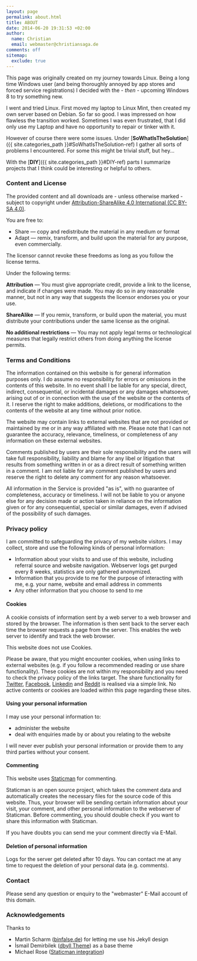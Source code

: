 ```yaml
---
layout: page
permalink: about.html
title: ABOUT
date: 2014-06-20 19:31:53 +02:00
author:
  name: Christian
  email: webmaster@christiansaga.de
comments: off
sitemap:
  exclude: true
---
```


This page was originally created on my journey towards Linux. Being a long time Windows user (and being thoroughly annoyed by app stores and forced service registrations) I decided with the *- then -* upcoming Windows 8 to try something new.

I went and tried Linux. First moved my laptop to Linux Mint, then created my own server based on Debian. So far so good. I was impressed on how flawless the transition worked. Sometimes I was even frustrated, that I did only use my Laptop and have no opportunity to repair or tinker with it.

However of course there were some issues. Under [**SoWhatIsTheSolution**]({{ site.categories_path }}#SoWhatIsTheSolution-ref) I gather all sorts of problems I encountered. For some this might be trivial stuff, but hey...

With the [**DIY**]({{ site.categories_path }}#DIY-ref) parts I summarize projects that I think could be interesting or helpful to others.

### Content and License
The provided content and all downloads are - unless otherwise marked - subject to copyright under [Attribution-ShareAlike 4.0 International (CC BY-SA 4.0)](https://creativecommons.org/licenses/by-sa/4.0/legalcode).

You are free to:

* Share — copy and redistribute the material in any medium or format
* Adapt — remix, transform, and build upon the material for any purpose, even commercially.

The licensor cannot revoke these freedoms as long as you follow the license terms.

Under the following terms:

**Attribution** — You must give appropriate credit, provide a link to the license, and indicate if changes were made. You may do so in any reasonable manner, but not in any way that suggests the licensor endorses you or your use.

**ShareAlike** — If you remix, transform, or build upon the material, you must distribute your contributions under the same license as the original.

**No additional restrictions** — You may not apply legal terms or technological measures that legally restrict others from doing anything the license permits.

### Terms and Conditions
The information contained on this website is for general information purposes only.
I do assume no responsibility for errors or omissions in the contents of this website. In no event shall I be liable for any special, direct, indirect, consequential, or incidental damages or any damages whatsoever, arising out of or in connection with the use of the website or the contents of it. I reserve the right to make additions, deletions, or modifications to the contents of the website at any time without prior notice.

The website may contain links to external websites that are not provided or maintained by me or in any way affiliated with me. Please note that I can not guarantee the accuracy, relevance, timeliness, or completeness of any information on these external websites.

Comments published by users are their sole responsibility and the users will take full responsibility, liability and blame for any libel or litigation that results from something written in or as a direct result of something written in a comment. I am not liable for any comment published by users and reserve the right to delete any comment for any reason whatsoever.

All information in the Service is provided "as is", with no guarantee of completeness, accuracy or timeliness. I will not be liable to you or anyone else for any decision made or action taken in reliance on the information given or for any consequential, special or similar damages, even if advised of the possibility of such damages.

### Privacy policy
I am committed to safeguarding the privacy of my website visitors. I may collect, store and use the following kinds of personal information:

* Information about your visits to and use of this website, including referral source and website navigation. Webserver logs get purged every 8 weeks, statistics are only gathered anonymized.
* Information that you provide to me for the purpose of interacting with me, e.g. your name, website and email address in comments
* Any other information that you choose to send to me

#### Cookies

A cookie consists of information sent by a web server to a web browser and stored by the browser. The information is then sent back to the server each time the browser requests a page from the server. This enables the web server to identify and track the web browser.

This website does not use Cookies.

Please be aware, that you might encounter cookies, when using links to external websites (e.g. if you follow a recommended reading or use share functionality). These cookies are not within my responsibility and you need to check the privacy policy of the links target.
The share functionality for [Twitter](https://www.twitter.com), [Facebook](https://www.facebook.com), [Linkedin](https://www.linkedin.com) and [Reddit](https://www.reddit.com) is realised via a simple link. No active contents or cookies are loaded within this page regarding these sites.


#### Using your personal information

I may use your personal information to:

* administer the website
* deal with enquiries made by or about you relating to the website

I will never ever publish your personal information or provide them to any third parties without your consent.

#### Commenting

This website uses [Staticman](https://staticman.net/) for commenting.

Staticman is an open source project, which takes the comment data and automatically creates the necessary files for the source code of this website. Thus, your browser will be sending certain information about your visit, your comment, and other personal information to the webserver of Staticman. Before commenting, you should double check if you want to share this information with Staticman.

If you have doubts you can send me your comment directly via E-Mail.

#### Deletion of personal information
Logs for the server get deleted after 10 days. You can contact me at any time to request the deletion of your personal data (e.g. comments).

### Contact
Please send any question or enquiry to the "webmaster" E-Mail account of this domain.

### Acknowledgements
Thanks to
* Martin Scharm ([binfalse.de](https://binfalse.de)) for letting me use his Jekyll design
* İsmail Demirbilek ([dbyll Theme](https://github.com/dbtek/dbyll)) as a base theme
* Michael Rose ([Staticman integration](https://mademistakes.com/articles/improving-jekyll-static-comments/))
